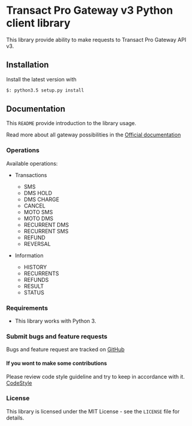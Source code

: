 # Transact Pro Gateway v3 Python client library

This library provide ability to make requests to Transact Pro Gateway API v3.

## Installation

Install the latest version with

```bash
$: python3.5 setup.py install
```

## Documentation

This `README` provide introduction to the library usage.

Read more about all gateway possibilities in the [Official documentation](http://transactpro.lv/docs/gw3-api-doc.pdf)

### Operations
Available operations:
- Transactions
  - SMS
  - DMS HOLD
  - DMS CHARGE
  - CANCEL
  - MOTO SMS
  - MOTO DMS
  - RECURRENT DMS
  - RECURRENT SMS
  - REFUND
  - REVERSAL
  
- Information
  - HISTORY
  - RECURRENTS
  - REFUNDS
  - RESULT
  - STATUS

### Requirements

- This library works with Python 3.

### Submit bugs and feature requests

Bugs and feature request are tracked on [GitHub](https://github.com/TransactPRO/gw3-python-client/issues)

#### If you wont to make some contributions
Please review code style guideline and try to keep in accordance with it.
[CodeStyle](https://github.com/TransactPRO/gw3-python-client/blob/master/CODESTYLE.md)

### License

This library is licensed under the MIT License - see the `LICENSE` file for details.